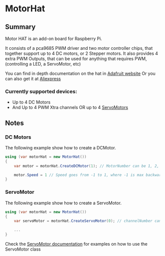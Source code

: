 # MotorHat

## Summary

Motor HAT is an add-on board for Raspberry Pi.

It consists of a pca9685 PWM driver and two motor controller chips, that together support up to 4 DC motors, or 2 Stepper motors.
It also provides 4 extra PWM Outputs, that can be used for anything that requires PWM, (controlling a LED, a ServoMotor, etc)

You can find in depth documentation on the hat in [Adafruit website](https://www.adafruit.com/product/2348)
Or you can also get it at [Aliexpress](http://s.click.aliexpress.com/e/mTB4ZB2s)

### Currently supported devices:
- Up to 4 DC Motors
- And Up to 4 PWM Xtra channels OR up to 4 [ServoMotors](../ServoMotor/README.md)

## Notes

### DC Motors
   The following example show how to create a DCMotor.

```C#   
using (var motorHat = new MotorHat())
{
    var motor = motorHat.CreateDCMotor(1); // MotorNumber can be 1, 2, 3 or 4, following the labbelling in the board: M1, M2, M3 or M4

    motor.Speed = 1 // Speed goes from -1 to 1, where -1 is max backward speed, 1 is max forward speed and 0 means stopping the motor
}
```

### ServoMotor
   The following example show how to create a ServoMotor.

```C#   
using (var motorHat = new MotorHat())
{
    var servoMotor = motorHat.CreateServoMotor(0); // channelNumber can be 0, 1, 14 or 15, depending on wich of those xtra channels you connected your servo

    ...
}
```
Check the [ServoMotor documentation](../ServoMotor/README.md) for examples on how to use the ServoMotor class
